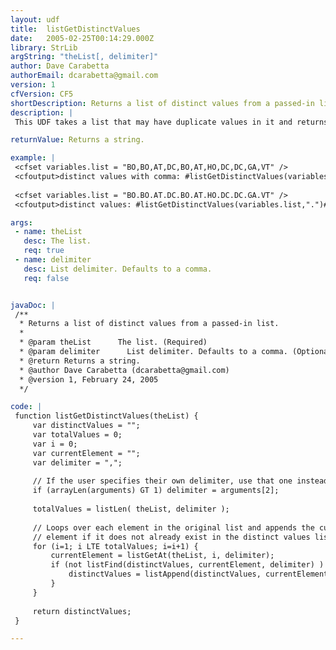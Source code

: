 ```yaml
---
layout: udf
title:  listGetDistinctValues
date:   2005-02-25T00:14:29.000Z
library: StrLib
argString: "theList[, delimiter]"
author: Dave Carabetta
authorEmail: dcarabetta@gmail.com
version: 1
cfVersion: CF5
shortDescription: Returns a list of distinct values from a passed-in list.
description: |
 This UDF takes a list that may have duplicate values in it and returns only the distinct values, either using the default comma delimiter or a delimiter of the user's choice that is passed in.

returnValue: Returns a string.

example: |
 <cfset variables.list = "BO,BO,AT,DC,BO,AT,HO,DC,DC,GA,VT" />
 <cfoutput>distinct values with comma: #listGetDistinctValues(variables.list)#<br /></cfoutput>
 
 <cfset variables.list = "BO.BO.AT.DC.BO.AT.HO.DC.DC.GA.VT" />
 <cfoutput>distinct values: #listGetDistinctValues(variables.list,".")#</cfoutput>

args:
 - name: theList
   desc: The list.
   req: true
 - name: delimiter
   desc: List delimiter. Defaults to a comma.
   req: false


javaDoc: |
 /**
  * Returns a list of distinct values from a passed-in list.
  * 
  * @param theList      The list. (Required)
  * @param delimiter      List delimiter. Defaults to a comma. (Optional)
  * @return Returns a string. 
  * @author Dave Carabetta (dcarabetta@gmail.com) 
  * @version 1, February 24, 2005 
  */

code: |
 function listGetDistinctValues(theList) {
     var distinctValues = "";
     var totalValues = 0;
     var i = 0;
     var currentElement = "";
     var delimiter = ",";
     
     // If the user specifies their own delimiter, use that one instead
     if (arrayLen(arguments) GT 1) delimiter = arguments[2];
     
     totalValues = listLen( theList, delimiter );
     
     // Loops over each element in the original list and appends the current
     // element if it does not already exist in the distinct values list
     for (i=1; i LTE totalValues; i=i+1) {
         currentElement = listGetAt(theList, i, delimiter);
         if (not listFind(distinctValues, currentElement, delimiter) ) {
             distinctValues = listAppend(distinctValues, currentElement, delimiter);
         }
     }
     
     return distinctValues;
 }

---
```


